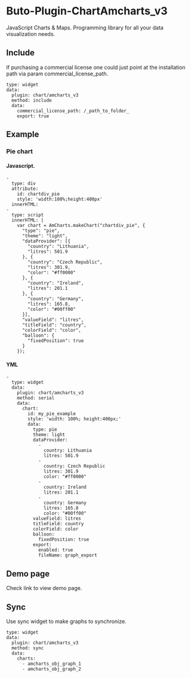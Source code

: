 # Buto-Plugin-ChartAmcharts_v3

JavaScript Charts & Maps. Programming library for all your data visualization needs.

## Include

If purchasing a commercial license one could just point at the installation path via param commercial_license_path.

```
type: widget
data:
  plugin: chart/amcharts_v3
  method: include
  data:
    commercial_license_path: /_path_to_folder_
    export: true
```

## Example

### Pie chart

#### Javascript.

```
-
  type: div
  attribute:
    id: chartdiv_pie
    style: 'width:100%;height:400px'
  innerHTML:
-
  type: script
  innerHTML: |
    var chart = AmCharts.makeChart("chartdiv_pie", {
      "type": "pie",
      "theme": "light",
      "dataProvider": [{
        "country": "Lithuania",
        "litres": 501.9
      }, {
        "country": "Czech Republic",
        "litres": 301.9,
        "color": "#ff0000"
      }, {
        "country": "Ireland",
        "litres": 201.1
      }, {
        "country": "Germany",
        "litres": 165.8,
        "color": "#00ff00"
      }],
      "valueField": "litres",
      "titleField": "country",
      "colorField": "color",
      "balloon": {
        "fixedPosition": true
      }
    });                  
```

#### YML

```
-
  type: widget
  data:
    plugin: chart/amcharts_v3
    method: serial
    data:
      chart:
        id: my_pie_example
        style: 'width: 100%; height:400px;'
        data:
          type: pie
          theme: light
          dataProvider:
            - 
              country: Lithuania
              litres: 501.9
            - 
              country: Czech Republic
              litres: 301.9
              color: "#ff0000"
            - 
              country: Ireland
              litres: 201.1
            - 
              country: Germany
              litres: 165.8
              color: "#00ff00"
          valueField: litres
          titleField: country
          colorField: color
          balloon:
            fixedPosition: true
          export:
            enabled: true
            fileName: graph_export
```

## Demo page

Check link to view demo page.

## Sync

Use sync widget to make graphs to synchronize.

```
type: widget
data:
  plugin: chart/amcharts_v3
  method: sync
  data:
    charts:
      - amcharts_obj_graph_1
      - amcharts_obj_graph_2
```
